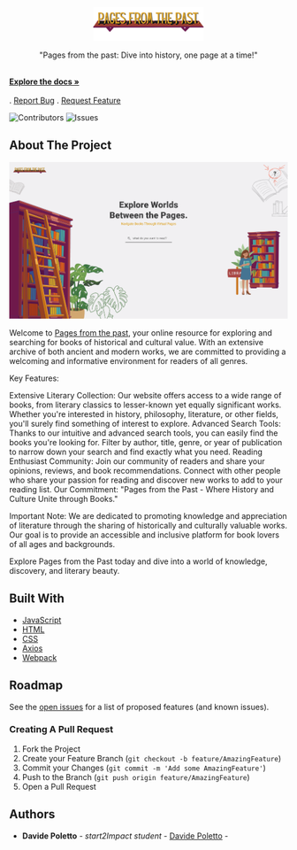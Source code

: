 <p align="center">
  <a href="https://github.com/davidepoletto/JavaScript-Project">
    <img src="/src/assets/IMG/logo5.png" alt="Logo" width="200">
  </a>
</p>
<p align="center">"Pages from the past: Dive into history, one page at a time!"</p>
    <br/>
    <a href="https://github.com/davidepoletto/JS_advance"><strong>Explore the docs »</strong></a>
    <br/>
    <br/>
    .
    <a href="https://github.com/davidepoletto/JS_advance/issues">Report Bug</a>
    .
    <a href="https://github.com/davidepoletto/JS_advance/issues">Request Feature</a>
  </p>
</p>

![Contributors](https://img.shields.io/github/contributors/davidepoletto/JS_advance?color=dark-green) ![Issues](https://img.shields.io/github/issues/davidepoletto/JS_advance) 

## About The Project

<a href="https://pagesfromthepast.netlify.app/">![Screen Shot](/src/assets/IMG/pages.png)</a>

Welcome to <a href = "https://pagesfromthepast.netlify.app/">Pages from the past</a>, your online resource for exploring and searching for books of historical and cultural value. With an extensive archive of both ancient and modern works, we are committed to providing a welcoming and informative environment for readers of all genres.

Key Features:

Extensive Literary Collection: Our website offers access to a wide range of books, from literary classics to lesser-known yet equally significant works. Whether you're interested in history, philosophy, literature, or other fields, you'll surely find something of interest to explore.
Advanced Search Tools: Thanks to our intuitive and advanced search tools, you can easily find the books you're looking for. Filter by author, title, genre, or year of publication to narrow down your search and find exactly what you need.
Reading Enthusiast Community: Join our community of readers and share your opinions, reviews, and book recommendations. Connect with other people who share your passion for reading and discover new works to add to your reading list.
Our Commitment: "Pages from the Past - Where History and Culture Unite through Books."

Important Note: We are dedicated to promoting knowledge and appreciation of literature through the sharing of historically and culturally valuable works. Our goal is to provide an accessible and inclusive platform for book lovers of all ages and backgrounds.

Explore Pages from the Past today and dive into a world of knowledge, discovery, and literary beauty.
## Built With

* [JavaScript]()
* [HTML]()
* [CSS]()
* [Axios]()
* [Webpack]()

## Roadmap

See the [open issues](https://github.com/davidepoletto/JavaScript-Project/issues) for a list of proposed features (and known issues).

### Creating A Pull Request

1. Fork the Project
2. Create your Feature Branch (`git checkout -b feature/AmazingFeature`)
3. Commit your Changes (`git commit -m 'Add some AmazingFeature'`)
4. Push to the Branch (`git push origin feature/AmazingFeature`)
5. Open a Pull Request

## Authors

* **Davide Poletto** - *start2Impact student* - [Davide Poletto](https://github.com/DavidePoletto) -
